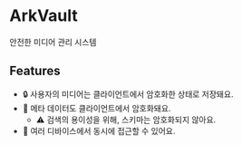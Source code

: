 # ArkVault

안전한 미디어 관리 시스템

## Features

- 🔒 사용자의 미디어는 클라이언트에서 암호화한 상태로 저장돼요.
- 🔑 메타 데이터도 클라이언트에서 암호화돼요.
  - ⚠️ 검색의 용이성을 위해, 스키마는 암호화되지 않아요.
- 📱 여러 디바이스에서 동시에 접근할 수 있어요.
